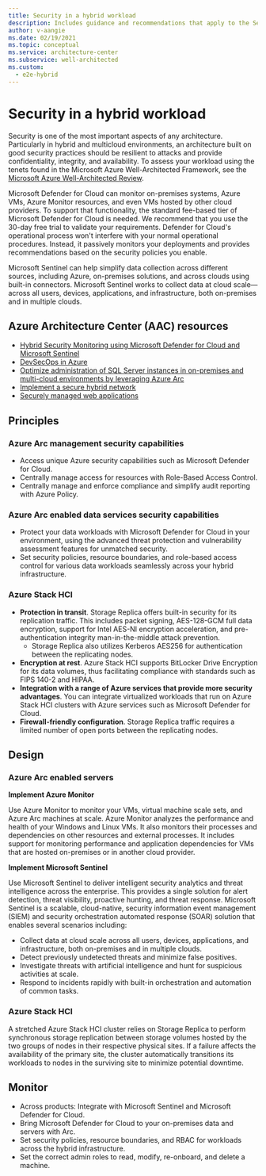 ```yaml
---
title: Security in a hybrid workload
description: Includes guidance and recommendations that apply to the Security pillar in a hybrid and multi-cloud workload.
author: v-aangie
ms.date: 02/19/2021
ms.topic: conceptual
ms.service: architecture-center
ms.subservice: well-architected
ms.custom:
  - e2e-hybrid
---
```


# Security in a hybrid workload

Security is one of the most important aspects of any architecture. Particularly in hybrid and multicloud environments, an architecture built on good security practices should be resilient to attacks and provide confidentiality, integrity, and availability. To assess your workload using the tenets found in the Microsoft Azure Well-Architected Framework, see the [Microsoft Azure Well-Architected Review](/assessments/?id=azure-architecture-review&mode=pre-assessment).

Microsoft Defender for Cloud can monitor on-premises systems, Azure VMs, Azure Monitor resources, and even VMs hosted by other cloud providers. To support that functionality, the standard fee-based tier of Microsoft Defender for Cloud is needed. We recommend that you use the 30-day free trial to validate your requirements. Defender for Cloud's operational process won't interfere with your normal operational procedures. Instead, it passively monitors your deployments and provides recommendations based on the security policies you enable.

Microsoft Sentinel can help simplify data collection across different sources, including Azure, on-premises solutions, and across clouds using built-in connectors. Microsoft Sentinel works to collect data at cloud scale—across all users, devices, applications, and infrastructure, both on-premises and in multiple clouds.

## Azure Architecture Center (AAC) resources

- [Hybrid Security Monitoring using Microsoft Defender for Cloud and Microsoft Sentinel](../hybrid/hybrid-security-monitoring.yml)
- [DevSecOps in Azure](../solution-ideas/articles/devsecops-in-azure.yml)
- [Optimize administration of SQL Server instances in on-premises and multi-cloud environments by leveraging Azure Arc](../hybrid/azure-arc-sql-server.yml)
- [Implement a secure hybrid network](../reference-architectures/dmz/secure-vnet-dmz.yml)
- [Securely managed web applications](../example-scenario/apps/fully-managed-secure-apps.yml)

## Principles

### Azure Arc management security capabilities

- Access unique Azure security capabilities such as Microsoft Defender for Cloud.
- Centrally manage access for resources with Role-Based Access Control.
- Centrally manage and enforce compliance and simplify audit reporting with Azure Policy.

### Azure Arc enabled data services security capabilities

- Protect your data workloads with Microsoft Defender for Cloud in your environment, using the advanced threat protection and vulnerability assessment features for unmatched security.
- Set security policies, resource boundaries, and role-based access control for various data workloads seamlessly across your hybrid infrastructure.

### Azure Stack HCI

- **Protection in transit**. Storage Replica offers built-in security for its replication traffic. This includes packet signing, AES-128-GCM full data encryption, support for Intel AES-NI encryption acceleration, and pre-authentication integrity man-in-the-middle attack prevention.
   - Storage Replica also utilizes Kerberos AES256 for authentication between the replicating nodes.
- **Encryption at rest**. Azure Stack HCI supports BitLocker Drive Encryption for its data volumes, thus facilitating compliance with standards such as FIPS 140-2 and HIPAA.
- **Integration with a range of Azure services that provide more security advantages**. You can integrate virtualized workloads that run on Azure Stack HCI clusters with Azure services such as Microsoft Defender for Cloud.
- **Firewall-friendly configuration**. Storage Replica traffic requires a limited number of open ports between the replicating nodes.

## Design

### Azure Arc enabled servers

**Implement Azure Monitor**

Use Azure Monitor to monitor your VMs, virtual machine scale sets, and Azure Arc machines at scale. Azure Monitor analyzes the performance and health of your Windows and Linux VMs. It also monitors their processes and dependencies on other resources and external processes. It includes support for monitoring performance and application dependencies for VMs that are hosted on-premises or in another cloud provider.

**Implement Microsoft Sentinel**

Use Microsoft Sentinel to deliver intelligent security analytics and threat intelligence across the enterprise. This provides a single solution for alert detection, threat visibility, proactive hunting, and threat response. Microsoft Sentinel is a scalable, cloud-native, security information event management (SIEM) and security orchestration automated response (SOAR) solution that enables several scenarios including:

- Collect data at cloud scale across all users, devices, applications, and infrastructure, both on-premises and in multiple clouds.
- Detect previously undetected threats and minimize false positives.
- Investigate threats with artificial intelligence and hunt for suspicious activities at scale.
- Respond to incidents rapidly with built-in orchestration and automation of common tasks.

### **Azure Stack HCI**

A stretched Azure Stack HCI cluster relies on Storage Replica to perform synchronous storage replication between storage volumes hosted by the two groups of nodes in their respective physical sites. If a failure affects the availability of the primary site, the cluster automatically transitions its workloads to nodes in the surviving site to minimize potential downtime.

## Monitor

- Across products: Integrate with Microsoft Sentinel and Microsoft Defender for Cloud.
- Bring Microsoft Defender for Cloud to your on-premises data and servers with Arc.
- Set security policies, resource boundaries, and RBAC for workloads across the hybrid infrastructure.
- Set the correct admin roles to read, modify, re-onboard, and delete a machine.
